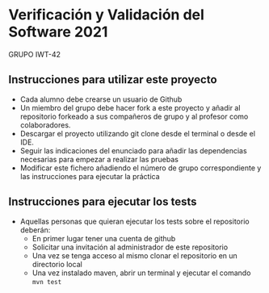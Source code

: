 # Verificación y Validación del Software 2021
GRUPO IWT-42 

## Instrucciones para utilizar este proyecto

* Cada alumno debe crearse un usuario de Github
* Un miembro del grupo debe hacer fork a este proyecto y añadir al repositorio forkeado a sus compañeros de grupo y al profesor como colaboradores.
* Descargar el proyecto utilizando git clone desde el terminal o desde el IDE.
* Seguir las indicaciones del enunciado para añadir las dependencias necesarias para empezar a realizar las pruebas
* Modificar este fichero añadiendo el número de grupo correspondiente y las instrucciones para ejecutar la práctica

## Instrucciones para ejecutar los tests
* Aquellas personas que quieran ejecutar los tests sobre el repositorio deberán:
  * En primer lugar tener una cuenta de github
  * Solicitar una invitación al administrador de este repositorio
  * Una vez se tenga acceso al mismo clonar el repositorio en un directorio local
  * Una vez instalado maven, abrir un terminal y ejecutar el comando `mvn test`
